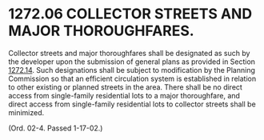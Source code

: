 1272.06 COLLECTOR STREETS AND MAJOR THOROUGHFARES.
==================================================

Collector streets and major thoroughfares shall be designated as such by
the developer upon the submission of general plans as provided in
Section [1272.14](53c36b10.html). Such designations shall be subject to
modification by the Planning Commission so that an efficient circulation
system is established in relation to other existing or planned streets
in the area. There shall be no direct access from single-family
residential lots to a major thoroughfare, and direct access from
single-family residential lots to collector streets shall be minimized.

(Ord. 02-4. Passed 1-17-02.)

